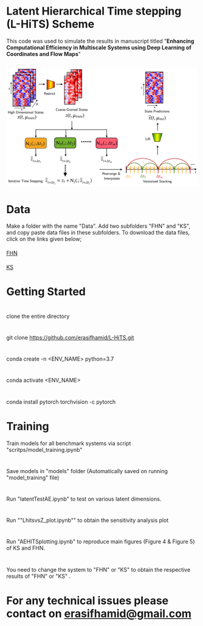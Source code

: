# Latent Hierarchical Time stepping (L-HiTS) Scheme
This code was used to simulate the results in manuscript titled "**Enhancing Computational Efficiency in Multiscale Systems using
Deep Learning of Coordinates and Flow Maps**"
##
![Architecture Diagram](figures/BD.png)
# Data
Make a folder with the name "Data". Add two subfolders "FHN" and "KS", and copy paste data files in these subfolders. To download the data files, click on the links given below;
####
[FHN](https://drive.google.com/drive/folders/1qVFnnF6S-f0aAB8IztOU2LctSFAAmsyj?usp=drive_link)
####
[KS](https://drive.google.com/drive/folders/1SoIKpadDETtKOLtBs9qdc_RkTPBIj5K_?usp=drive_link)
####


# Getting Started
#
clone the entire directory
#
git clone https://github.com/erasifhamid/L-HiTS.git
#
conda create -n <ENV_NAME> python=3.7
#
conda activate <ENV_NAME>
#
conda install pytorch torchvision -c pytorch
#
# Training
Train models for all benchmark systems via script "scritps/model_training.ipynb"
#
Save models in "models" folder (Automatically saved on running "model_training" file)
#
Run "latentTestAE.ipynb"  to test on various latent dimensions. 
#
Run ""LhitsvsZ_plot.ipynb"" to obtain the sensitivity analysis plot
#
Run "AEHITSplotting.ipynb" to reproduce main figures (Figure 4 & Figure 5) of KS and FHN.
#
You need to change the system to "FHN" or "KS" to obtain the respective results of "FHN" or "KS" .


# For any technical issues please contact on erasifhamid@gmail.com

